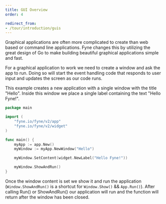 ```yaml
---
title: GUI Overview
order: 4

redirect_from:
- /tour/introduction/guis
---
```


Graphical applications are often more complicated to create than web
based or command line applications. Fyne changes this by utilizing the great design of Go
to make building beautiful graphical applications simple and fast.

For a graphical application to work we need to create a window and ask
the app to run. Doing so will start the event handling code that responds
to user input and updates the screen as our code runs.

This example creates a new application with a single window with the 
title "Hello". Inside this window we place a single label containing
the text "Hello Fyne!".

```go
package main

import (
	"fyne.io/fyne/v2/app"
	"fyne.io/fyne/v2/widget"
)

func main() {
	myApp := app.New()
	myWindow := myApp.NewWindow("Hello")

	myWindow.SetContent(widget.NewLabel("Hello Fyne!"))

	myWindow.ShowAndRun()
}
```

Once the window content is set we show it and run the application
(`Window.ShowAndRun()` is a shortcut for `Window.Show()` && `App.Run()`).
After calling Run() or ShowAndRun() our application will run and the
function will return after the window has been closed.
